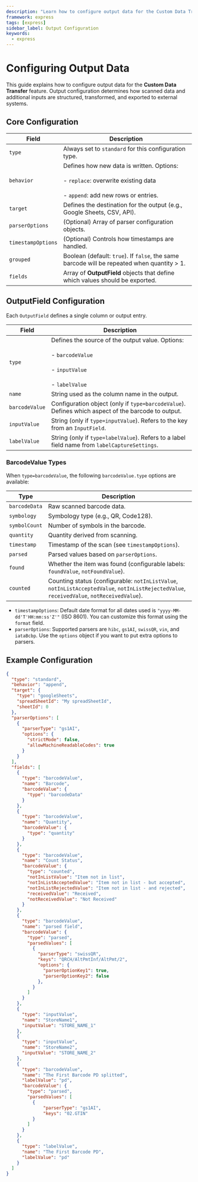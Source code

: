 ```yaml
---
description: "Learn how to configure output data for the Custom Data Transfer feature in Scandit Express, enabling you to collect and manage data efficiently during scanning tasks."
framework: express
tags: [express]
sidebar_label: Output Configuration
keywords:
  - express
---
```

# Configuring Output Data

This guide explains how to configure output data for the **Custom Data Transfer** feature. Output configuration determines how scanned data and additional inputs are structured, transformed, and exported to external systems.

## Core Configuration

| Field | Description |
|-------|-------------|
| `type` | Always set to `standard` for this configuration type. |
| `behavior` | Defines how new data is written. Options: <br></br> - `replace`: overwrite existing data <br></br> - `append`: add new rows or entries. |
| `target` | Defines the destination for the output (e.g., Google Sheets, CSV, API). |
| `parserOptions` | (Optional) Array of parser configuration objects. |
| `timestampOptions` | (Optional) Controls how timestamps are handled. |
| `grouped` | Boolean (default: `true`). If `false`, the same barcode will be repeated when quantity > 1. |
| `fields` | Array of **OutputField** objects that define which values should be exported. |

## OutputField Configuration

Each `OutputField` defines a single column or output entry.

| Field | Description |
|-------|-------------|
| `type` | Defines the source of the output value. Options: <br></br> - `barcodeValue` <br></br> - `inputValue` <br></br> - `labelValue` |
| `name` | String used as the column name in the output. |
| `barcodeValue` | Configuration object (only if `type=barcodeValue`). Defines which aspect of the barcode to output. |
| `inputValue` | String (only if `type=inputValue`). Refers to the key from an `InputField`. |
| `labelValue` | String (only if `type=labelValue`). Refers to a label field name from `labelCaptureSettings`. |

### BarcodeValue Types

When `type=barcodeValue`, the following `barcodeValue.type` options are available:

| Type | Description |
|------|-------------|
| `barcodeData` | Raw scanned barcode data. |
| `symbology` | Symbology type (e.g., QR, Code128). |
| `symbolCount` | Number of symbols in the barcode. |
| `quantity` | Quantity derived from scanning. |
| `timestamp` | Timestamp of the scan (see `timestampOptions`). |
| `parsed` | Parsed values based on `parserOptions`. |
| `found` | Whether the item was found (configurable labels: `foundValue`, `notFoundValue`). |
| `counted` | Counting status (configurable: `notInListValue`, `notInListAcceptedValue`, `notInListRejectedValue`, `receivedValue`, `notReceivedValue`). |

* `timestampOptions`: Default date format for all dates used is `"yyyy-MM-dd'T'HH:mm:ss'Z'"` (ISO 8601). You can customize this format using the `format` field.
* `parserOptions`: Supported parsers are `hibc`, `gs1AI`, `swissQR`, `vin`, and `iataBcbp`. Use the `options` object if you want to put extra options to parsers.


## Example Configuration

```json
{
  "type": "standard",
  "behavior": "append",
  "target": {
    "type": "googleSheets",
    "spreadSheetId": "My spreadSheetId",
    "sheetId": 0
  },
  "parserOptions": [
    {
      "parserType": "gs1AI",
      "options": {
        "strictMode": false,
        "allowMachineReadableCodes": true
      }
    }
  ],
  "fields": [
    {
      "type": "barcodeValue",
      "name": "Barcode",
      "barcodeValue": {
        "type": "barcodeData"
      }
    },
    {
      "type": "barcodeValue",
      "name": "Quantity",
      "barcodeValue": {
        "type": "quantity"
      }
    },
    {
      "type": "barcodeValue",
      "name": "Count Status",
      "barcodeValue": {
        "type": "counted",
        "notInListValue": "Item not in list",
        "notInListAcceptedValue": "Item not in list - but accepted",
        "notInListRejectedValue": "Item not in list - and rejected",
        "receivedValue": "Received",
        "notReceivedValue": "Not Received"
      }
    },
    {
      "type": "barcodeValue",
      "name": "parsed field",
      "barcodeValue": {
        "type": "parsed",
        "parsedValues": [
          {
            "parserType": "swissQR",
            "keys": "QRCH/AltPmtInf/AltPmt/2",
            "options": {
              "parserOptionKey1": true,
              "parserOptionKey2": false
            },
          }
        ]
      }
    },
    {
      "type": "inputValue",
      "name": "StoreName1",
      "inputValue": "STORE_NAME_1"
    },
    {
      "type": "inputValue",
      "name": "StoreName2",
      "inputValue": "STORE_NAME_2"
    },
    {
      "type": "barcodeValue",
      "name": "The First Barcode PD splitted",
      "labelValue": "pd",
      "barcodeValue": {
        "type": "parsed",
        "parsedValues": [
          {
              "parserType": "gs1AI",
              "keys": "02.GTIN"
          }
        ]
      }
    },
    {
      "type": "labelValue",
      "name": "The First Barcode PD",
      "labelValue": "pd"
    }
  ]
}
```  
